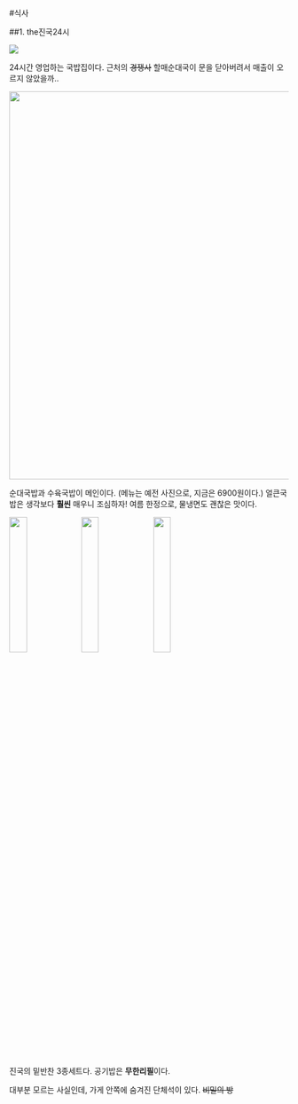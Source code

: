 #식사

##1. the진국24시

<img src="https://s3-ap-northeast-2.amazonaws.com/locawiki/geek/76_thumb_jinguk.png"/>

24시간 영업하는 국밥집이다.
근처의 ~~경쟁사~~ 할매순대국이 문을 닫아버려서 매출이 오르지 않았을까..

<img src="https://s3-ap-northeast-2.amazonaws.com/locawiki/geek/76_img0_jinguk.png" width="700px"/>

순대국밥과 수육국밥이 메인이다. (메뉴는 예전 사진으로, 지금은 6900원이다.)
얼큰국밥은 생각보다 **훨씬** 매우니 조심하자!
여름 한정으로, 물냉면도 괜찮은 맛이다.

<img src="https://s3-ap-northeast-2.amazonaws.com/locawiki/geek/76_img1_jinguk.png" width="25%"/>
<img src="https://s3-ap-northeast-2.amazonaws.com/locawiki/geek/76_img2_jinguk.png" width="25%"/>
<img src="https://s3-ap-northeast-2.amazonaws.com/locawiki/geek/76_img3_jinguk.png" width="25%"/>

진국의 밑반찬 3종세트다.
공기밥은 <b>무한리필</b>이다.

대부분 모르는 사실인데, 가게 안쪽에 숨겨진 단체석이 있다. ~~비밀의 방~~
